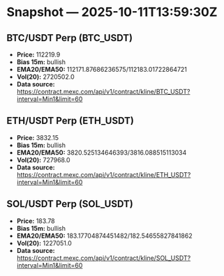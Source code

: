 # Snapshot — 2025-10-11T13:59:30Z

## BTC/USDT Perp (BTC_USDT)
- **Price:** 112219.9
- **Bias 15m:** bullish
- **EMA20/EMA50:** 112171.87686236575/112183.01722864721
- **Vol(20):** 2720502.0
- **Data source:** https://contract.mexc.com/api/v1/contract/kline/BTC_USDT?interval=Min1&limit=60

## ETH/USDT Perp (ETH_USDT)
- **Price:** 3832.15
- **Bias 15m:** bullish
- **EMA20/EMA50:** 3820.525134646393/3816.088515113034
- **Vol(20):** 727968.0
- **Data source:** https://contract.mexc.com/api/v1/contract/kline/ETH_USDT?interval=Min1&limit=60

## SOL/USDT Perp (SOL_USDT)
- **Price:** 183.78
- **Bias 15m:** bullish
- **EMA20/EMA50:** 183.17704874451482/182.54655827841862
- **Vol(20):** 1227051.0
- **Data source:** https://contract.mexc.com/api/v1/contract/kline/SOL_USDT?interval=Min1&limit=60
